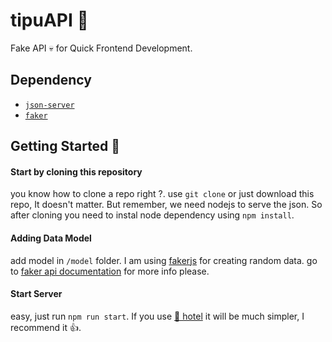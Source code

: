 # tipuAPI 🐒

Fake API 💀 for Quick Frontend Development.

## Dependency

- [`json-server`](https://github.com/typicode/json-server)
- [`faker`](https://github.com/Marak/faker.js)

## Getting Started 🚀

#### Start by cloning this repository

you know how to clone a repo right ?. use `git clone` or just download this repo, It doesn't matter. But remember, we need nodejs to serve the json. So after cloning you need to instal node dependency using `npm install`.

#### Adding Data Model

add model in `/model` folder. I am using [fakerjs](https://github.com/Marak/faker.js) for creating random data. go to [faker api documentation](https://github.com/Marak/faker.js#api-methods) for more info please.

#### Start Server

easy, just run `npm run start`. If you use [🏨 hotel](https://github.com/typicode/hotel) it will be much simpler, I recommend it 👍.
